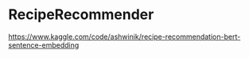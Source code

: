 # RecipeRecommender

https://www.kaggle.com/code/ashwinik/recipe-recommendation-bert-sentence-embedding
